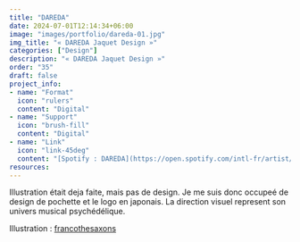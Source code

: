 ```yaml
---
title: "DAREDA"
date: 2024-07-01T12:14:34+06:00
image: "images/portfolio/dareda-01.jpg"
img_title: "« DAREDA Jaquet Design »"
categories: ["Design"]
description: "« DAREDA Jaquet Design »"
order: "35"
draft: false
project_info:
- name: "Format"
  icon: "rulers"
  content: "Digital"
- name: "Support"
  icon: "brush-fill"
  content: "Digital"
- name: "Link"
  icon: "link-45deg"
  content: "[Spotify : DAREDA](https://open.spotify.com/intl-fr/artist/2Cj15rutpKuOlLEeVKxB04?si=xuw2gWxFR8W1NGy-N4XwqQ)"
resources:
---
```

Illustration était deja faite, mais pas de design. Je me suis donc occupeé de design de pochette et le logo en japonais. La direction visuel represent son univers musical psychédélique.


Illustration : [francothesaxons](https://www.instagram.com/francothesaxons)
